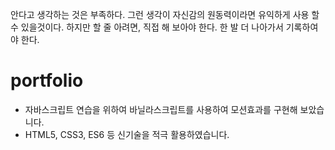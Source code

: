 안다고 생각하는 것은 부족하다. 그런 생각이 자신감의 원동력이라면 유익하게 사용 할 수 있을것이다. 하지만 할 줄 아려면, 직접 해 보아야 한다. 한 발 더 나아가서 기록하여야 한다.

# portfolio

- 자바스크립트 연습을 위하여 바닐라스크립트를 사용하여 모션효과를 구현해 보았습니다.
- HTML5, CSS3, ES6 등 신기술을 적극 활용하였습니다.
